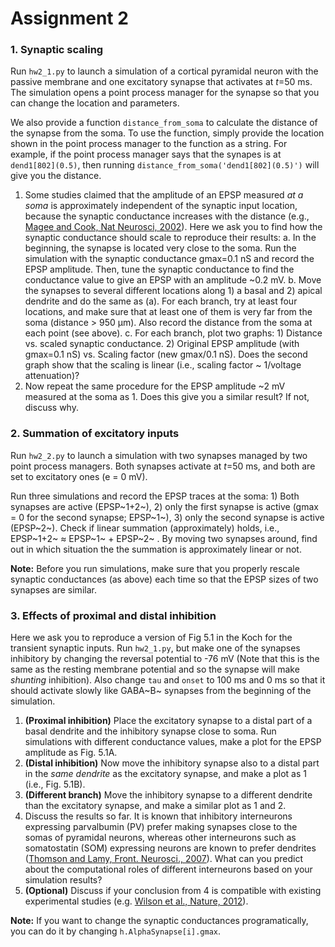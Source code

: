 # Assignment 2

### 1. Synaptic scaling

Run `hw2_1.py` to launch a simulation of a cortical pyramidal neuron with the passive membrane and one excitatory synapse that activates at _t_=50 ms. The simulation opens a point process manager for the synapse so that you can change the location and parameters.

We also provide a function `distance_from_soma` to calculate the distance of the synapse from the soma. To use the function, simply provide the location shown in the point process manager to the function as a string. For example, if the point process manager says that the synapes is at `dend1[802](0.5)`, then running `distance_from_soma('dend1[802](0.5)')` will give you the distance.

1. Some studies claimed that the amplitude of an EPSP measured _at a soma_ is approximately independent of the synaptic input location, because the synaptic conductance increases with the distance (e.g., [Magee and Cook, Nat Neurosci, 2002](http://www.nature.com/neuro/journal/v3/n9/full/nn0900_895.html)). Here we ask you to find how the synaptic conductance should scale to reproduce their results:
    a. In the beginning, the synapse is located very close to the soma. Run the simulation with the synaptic conductance gmax=0.1 nS and record the EPSP amplitude. Then, tune the synaptic conductance to find the conductance value to give an EPSP with an amplitude ~0.2 mV.
    b. Move the synapses to several different locations along 1) a basal and 2) apical dendrite and do the same as (a). For each branch, try at least four locations, and make sure that at least one of them is very far from the soma (distance > 950 μm). Also record the distance from the soma at each point (see above).
    c. For each branch, plot two graphs: 1) Distance vs. scaled synaptic conductance. 2) Original EPSP amplitude (with gmax=0.1 nS) vs. Scaling factor (new gmax/0.1 nS). Does the second graph show that the scaling is linear (i.e., scaling factor ~ 1/voltage attenuation)?
2. Now repeat the same procedure for the EPSP amplitude ~2 mV measured at the soma as 1. Does this give you a similar result? If not, discuss why.


### 2. Summation of excitatory inputs

Run `hw2_2.py` to launch a simulation with two synapses managed by two point process managers. Both synapses activate at _t_=50 ms, and both are set to excitatory ones (e = 0 mV).

Run three simulations and record the EPSP traces at the soma: 1) Both synapses are active (EPSP~1+2~), 2) only the first synapse is active (gmax = 0 for the second synapse; EPSP~1~), 3) only the second synapse is active (EPSP~2~). Check if linear summation (approximately) holds, i.e., EPSP~1+2~ ≈ EPSP~1~ + EPSP~2~ . By moving two synapses around, find out in which situation the the summation is approximately linear or not.

**Note:** Before you run simulations, make sure that you properly rescale synaptic conductances (as above) each time so that the EPSP sizes of two synapses are similar.


### 3. Effects of proximal and distal inhibition

Here we ask you to reproduce a version of Fig 5.1 in the Koch for the transient synaptic inputs. Run `hw2_1.py`, but make one of the synapses inhibitory by changing the reversal potential to -76 mV (Note that this is the same as the resting membrane potential and so the synapse will make _shunting_ inhibition). Also change `tau` and `onset` to 100 ms and 0 ms so that it should activate slowly like GABA~B~ synapses from the beginning of the simulation.

1. __(Proximal inhibition)__ Place the excitatory synapse to a distal part of a basal dendrite and the inhibitory synapse close to soma. Run simulations with different conductance values, make a plot for the EPSP amplitude as Fig. 5.1A.
2. __(Distal inhibition)__ Now move the inhibitory synapse also to a distal part in the _same dendrite_ as the excitatory synapse, and make a plot as 1 (i.e., Fig. 5.1B).
3. __(Different branch)__ Move the inhibitory synapse to a different dendrite than the excitatory synapse, and make a similar plot as 1 and 2.
4. Discuss the results so far. It is known that inhibitory interneurons expressing parvalbumin (PV) prefer making synapses close to the somas of pyramidal neurons, whereas other interneurons such as somatostatin (SOM) expressing neurons are known to prefer dendrites ([Thomson and Lamy, Front. Neurosci., 2007](http://journal.frontiersin.org/article/10.3389/neuro.01.1.1.002.2007)). What can you predict about the computational roles of different interneurons based on your simulation results?
5. __(Optional)__ Discuss if your conclusion from 4 is compatible with existing experimental studies (e.g. [Wilson et al., Nature, 2012](http://www.nature.com/nature/journal/v488/n7411/full/nature11347.html)).

**Note:** If you want to change the synaptic conductances programatically, you can do it by changing `h.AlphaSynapse[i].gmax`.
